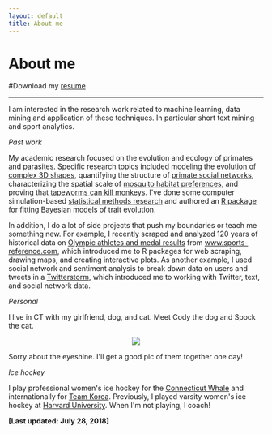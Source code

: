 ```yaml
---
layout: default
title: About me
---
```


<p><h1>About me</h1></p>

#Download my [resume](https://rgriff23.github.io/assets/pdfs/Randi_Griffin_resume.pdf)

___

I am interested in the research work related to machine learning, data mining and
application of these techniques. In particular short text mining and sport analytics.

*Past work*

My academic research focused on the evolution and ecology of primates and parasites. Specific research topics included modeling the [evolution of complex 3D shapes](https://rgriff23.github.io/2017/11/10/plotting-shape-changes-geomorph.html), quantifying the structure of [primate social networks](https://rgriff23.github.io/2017/04/26/primate-social-networks-in-igraph.html), characterizing the spatial scale of [mosquito habitat preferences](https://rgriff23.github.io/2017/05/23/mosquito-community-ecology-in-vegan.html), and proving that [tapeworms can kill monkeys](https://rgriff23.github.io/projects/gelada). I've done some computer simulation-based [statistical methods research](https://rgriff23.github.io/projects/pcm) and authored an [R package](https://rgriff23.github.io/projects/btw) for fitting Bayesian models of trait evolution. 

In addition, I do a lot of side projects that push my boundaries or teach me something new. For example, I recently scraped and analyzed 120 years of historical data on [Olympic athletes and medal results](https://rgriff23.github.io/2018/05/27/olympic-history-1-web-scraping.html) from www.sports-reference.com, which introduced me to R packages for web scraping, drawing maps, and creating interactive plots. As another example, I used social network and sentiment analysis to break down data on users and tweets in a [Twitterstorm](https://rgriff23.github.io/2017/06/29/Katie-Hinde-Twitterstorm.html), which introduced me to working with Twitter, text, and social network data.

*Personal*

I live in CT with my girlfriend, dog, and cat. Meet Cody the dog and Spock the cat.

<p align="center">
  <img src="https://i.imgur.com/EwNGdMe.jpg">
</p>

Sorry about the eyeshine. I'll get a good pic of them together one day!

*Ice hockey*

I play professional women's ice hockey for the [Connecticut Whale](https://www.theicegarden.com/2018/7/10/17553146/connecticut-whale-sign-randi-griffin-sarah-hughson-re-sign-hanna-beattie-team-korea-free-agency) and internationally for [Team Korea](https://today.duke.edu/2018/03/duke-olympian-will-soon-defend-her-phd). Previously, I played varsity women's ice hockey at [Harvard University](https://www.thecrimson.com/article/2018/2/1/randi-griffin-15q/). When I'm not playing, I coach!

**[Last updated: July 28, 2018]**
